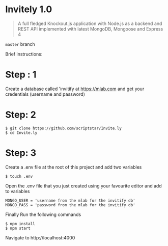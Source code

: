 # Invitely 1.0

> A full fledged Knockout.js application with Node.js as a backend and REST API implemented with latest MongoDB, Mongoose and Express 4

`master` branch

Brief instructions:

# Step : 1

Create a database called 'invitify at https://mlab.com and get your credentials (username and password)

# Step: 2

```
$ git clone https://github.com/scriptstar/Invite.ly
$ cd Invite.ly
```

# Step: 3

Create a .env file at the root of this project and add two variables

```
$ touch .env
```

Open the .env file that you just created using your favourite editor and add to variables

```
MONGO_USER = 'username from the mlab for the invitify db'
MONGO_PASS = 'password from the mlab for the invitify db'
```

Finally Run the following commands

```
$ npm install
$ npm start
```

Navigate to http://localhost:4000
